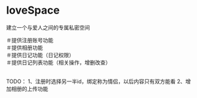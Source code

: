 # loveSpace
建立一个与爱人之间的专属私密空间<br>

＃提供注册账号功能 <br>
＃提供相册功能<br>
＃提供日记功能（日记权限）<br>
＃提供日记列表功能（相关操作，增删改查）<br>
<br>

TODO：
1、注册时选择另一半id，绑定称为情侣，以后内容只有双方能看
2、增加相册的上传功能
